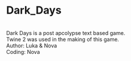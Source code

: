# Dark_Days
<br>
Dark Days is a post apcolypse text based game.
<br>
Twine 2 was used in the making of this game.
<br>
Author: Luka & Nova
<br>
Coding: Nova
